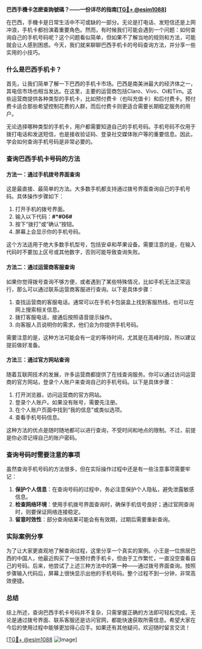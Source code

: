 **巴西手機卡怎麽查詢號碼？——一份详尽的指南[[TG💪+ @esim1088](https://t.me/s/esim1088)]**

在巴西，手機卡是日常生活中不可或缺的一部分。无论是打电话、发短信还是上网冲浪，手机卡都扮演着重要角色。然而，有时候我们可能会遇到一个问题：如何查询自己的手机号码呢？这个问题看似简单，但如果不了解当地的规则和方法，可能就会让人感到困惑。今天，我们就来聊聊巴西手机卡的号码查询方法，并分享一些实用的小技巧。

### 什么是巴西手机卡？

首先，让我们简单了解一下巴西的手机卡市场。巴西是南美洲最大的经济体之一，其电信市场也相当发达。在这里，主要的运营商包括Claro、Vivo、Oi和Tim。这些运营商提供各种类型的手机卡，比如预付费卡（也叫充值卡）和后付费卡。预付费卡适合那些希望控制花费的人群，而后付费卡则更适合需要长期稳定服务的用户。

无论选择哪种类型的手机卡，用户都需要知道自己的手机号码。手机号码不仅用于拨打电话和发送短信，也是接收验证码、登录社交媒体账户等的重要信息。因此，学会如何查询手机号码是非常必要的。

### 查询巴西手机卡号码的方法

#### 方法一：通过手机拨号界面查询

这是最直接、最简单的方法。大多数手机都支持通过拨号界面查询自己的手机号码。具体操作步骤如下：

1. 打开手机的拨号界面。
2. 输入以下代码：**#*#06#**
3. 按下“拨打”或“确认”按钮。
4. 屏幕上会显示你的手机号码。

这个方法适用于绝大多数手机型号，包括安卓和苹果设备。需要注意的是，在输入代码时不要加上区号或其他数字，否则可能导致查询失败。

#### 方法二：通过运营商客服查询

如果你觉得拨号查询不够方便，或者遇到了某些特殊情况，比如手机无法正常运行，那么可以通过联系运营商客服进行查询。以下是具体步骤：

1. 查找运营商的客服电话。通常可以在手机卡包装盒上找到客服热线，也可以在网上搜索相关信息。
2. 拨打客服电话，接通后按照语音提示操作。
3. 向客服人员说明你的需求，他们会为你提供手机号码。

需要注意的是，这种方法可能会有一定的等待时间，尤其是在高峰时段，所以建议提前做好准备。

#### 方法三：通过官方网站查询

随着互联网技术的发展，许多运营商都提供了在线查询服务。你可以通过访问运营商的官方网站，登录个人账户来查询自己的手机号码。以下是具体步骤：

1. 打开浏览器，访问运营商的官方网站。
2. 登录个人账户。如果没有账号，需要先注册。
3. 在个人账户页面中找到“我的信息”或类似选项。
4. 查看手机号码信息。

这种方法的优点是随时随地都可以进行查询，不受时间和地点的限制。不过，前提是你必须记得自己的账户密码。

### 查询号码时需要注意的事项

虽然查询手机号码的方法很多，但在实际操作过程中还是有一些注意事项需要牢记：

1. **保护个人信息**：在查询号码的过程中，务必注意保护个人隐私，避免泄露敏感信息。
2. **检查网络环境**：使用手机拨号界面查询时，确保手机信号良好；通过官网查询时，则要保证网络连接稳定。
3. **留意时效性**：部分查询结果可能会有有效期，过期后需要重新查询。

### 实际案例分享

为了让大家更直观地了解查询过程，这里分享一个真实的案例。小王是一位旅居巴西的中国人，他最近购买了一张预付费手机卡，但由于工作繁忙，一直没空查看自己的号码。后来，他尝试了上述三种方法中的第一种——通过拨号界面查询。按照步骤输入代码后，屏幕上很快显示出他的手机号码。整个过程不到一分钟，非常高效便捷。

### 总结

综上所述，查询巴西手机卡号码并不复杂，只需掌握正确的方法即可轻松完成。无论是通过拨号界面、联系客服还是访问官网，都能快速获取所需信息。希望大家在今后的使用过程中能够更加得心应手。如果还有其他疑问，欢迎随时留言交流！

[[TG💪+ @esim1088](https://t.me/s/esim1088) ![Image](https://i.postimg.cc/4NQfJmqS/Snipaste-2025-05-13-00-14-12.png)]